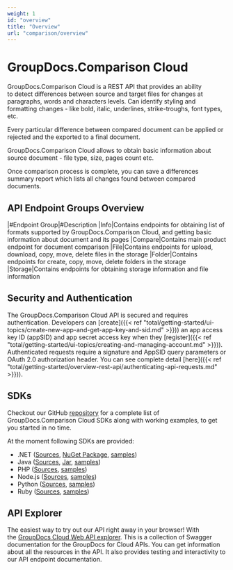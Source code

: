 ```yaml
---
weight: 1
id: "overview"
title: "Overview"
url: "comparison/overview"
---
```







# GroupDocs.Comparison Cloud #

GroupDocs.Comparison Cloud is a REST API that provides an ability to detect differences between source and target files for changes at paragraphs, words and characters levels. Can identify styling and formatting changes - like bold, italic, underlines, strike-troughs, font types, etc.

Every particular difference between compared document can be applied or rejected and the exported to a final document.

GroupDocs.Comparison Cloud allows to obtain basic information about source document - file type, size, pages count etc.

Once comparison process is complete, you can save a differences summary report which lists all changes found between compared documents.

## API Endpoint Groups Overview ##

|#Endpoint Group|#Description
|Info|Contains endpoints for obtaining list of formats supported by GroupDocs.Comparison Cloud, and getting basic information about document and its pages
|Compare|Contains main product endpoint for document comparison
|File|Contains endpoints for upload, download, copy, move, delete files in the storage
|Folder|Contains endpoints for create, copy, move, delete folders in the storage
|Storage|Contains endpoints for obtaining storage information and file information

## Security and Authentication ##

The GroupDocs.Comparison Cloud API is secured and requires authentication. Developers can [create]({{< ref "total/getting-started/ui-topics/create-new-app-and-get-app-key-and-sid.md" >}})) an app access key ID (appSID) and app secret access key when they [register]({{< ref "total/getting-started/ui-topics/creating-and-managing-account.md" >}})). Authenticated requests require a signature and AppSID query parameters or OAuth 2.0 authorization header. You can see complete detail [here]({{< ref "total/getting-started/overview-rest-api/authenticating-api-requests.md" >}})).

## SDKs ##

Checkout our GitHub [repository](https://github.com/groupdocs-comparison-cloud) for a complete list of GroupDocs.Comparison Cloud SDKs along with working examples, to get you started in no time. 

At the moment following SDKs are provided: 

* .NET ([Sources](https://github.com/groupdocs-comparison-cloud/groupdocs-comparison-cloud-dotnet), [NuGet Package](https://www.nuget.org/packages/GroupDocs.Comparison-Cloud), [samples](https://github.com/groupdocs-comparison-cloud/groupdocs-comparison-cloud-dotnet-samples))
* Java ([Sources](https://github.com/groupdocs-comparison-cloud/groupdocs-comparison-cloud-java), [Jar](https://repository.groupdocs.cloud/webapp/#/artifacts/browse/tree/General/repo/com/groupdocs/groupdocs-comparison-cloud), [samples](https://github.com/groupdocs-comparison-cloud/groupdocs-comparison-cloud-java-samples))
* PHP ([Sources](https://github.com/groupdocs-comparison-cloud/groupdocs-comparison-cloud-php), [samples](https://github.com/groupdocs-comparison-cloud/groupdocs-comparison-cloud-php-samples))
* Node.js ([Sources](https://github.com/groupdocs-comparison-cloud/groupdocs-comparison-cloud-node), [samples](https://github.com/groupdocs-comparison-cloud/groupdocs-comparison-cloud-node-samples))
* Python ([Sources](https://github.com/groupdocs-comparison-cloud/groupdocs-comparison-cloud-python), [samples](https://github.com/groupdocs-comparison-cloud/groupdocs-comparison-cloud-python-samples))
* Ruby ([Sources](https://github.com/groupdocs-comparison-cloud/groupdocs-comparison-cloud-ruby), [samples](https://github.com/groupdocs-comparison-cloud/groupdocs-comparison-cloud-ruby-samples))

## API Explorer ##

The easiest way to try out our API right away in your browser! With the [GroupDocs Cloud Web API explorer](https://apireference.groupdocs.cloud/comparison/). This is a collection of Swagger documentation for the GroupDocs for Cloud APIs. You can get information about all the resources in the API. It also provides testing and interactivity to our API endpoint documentation.